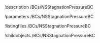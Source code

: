 !description /BCs/NSStagnationPressureBC

!parameters /BCs/NSStagnationPressureBC

!listingfiles /BCs/NSStagnationPressureBC

!childobjects /BCs/NSStagnationPressureBC
